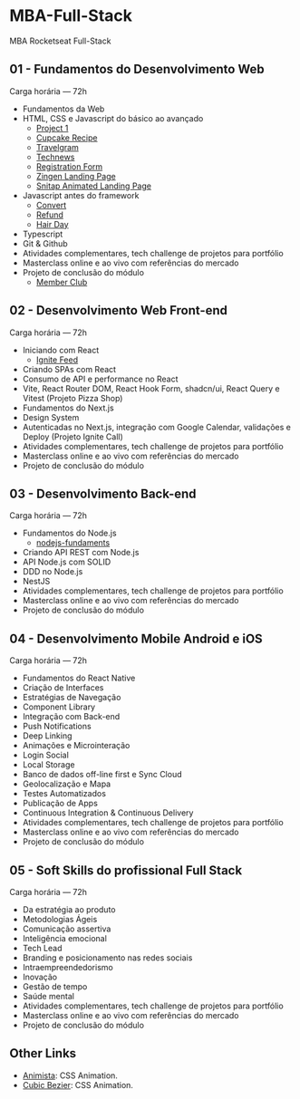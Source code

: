 # MBA-Full-Stack

MBA Rocketseat Full-Stack

## 01 - Fundamentos do Desenvolvimento Web

Carga horária — 72h

- Fundamentos da Web
- HTML, CSS e Javascript do básico ao avançado
  - [Project 1](https://douglasdl.github.io/MBA-Full-Stack/projeto/)
  - [Cupcake Recipe](https://douglasdl.github.io/MBA-Full-Stack/receita/)
  - [Travelgram](https://douglasdl.github.io/MBA-Full-Stack/travelgram/)
  - [Technews](https://douglasdl.github.io/MBA-Full-Stack/technews/)
  - [Registration Form](https://douglasdl.github.io/MBA-Full-Stack/registration-form)
  - [Zingen Landing Page](https://douglasdl.github.io/MBA-Full-Stack/zingen)
  - [Snitap Animated Landing Page](https://douglasdl.github.io/MBA-Full-Stack/snitap)
- Javascript antes do framework
  - [Convert](https://douglasdl.github.io/MBA-Full-Stack/convert)
  - [Refund](https://douglasdl.github.io/MBA-Full-Stack/refund)
  - [Hair Day](https://douglasdl.github.io/MBA-Full-Stack/hair-day/dist/index.html)
- Typescript
- Git & Github
- Atividades complementares, tech challenge de projetos para portfólio
- Masterclass online e ao vivo com referências do mercado
- Projeto de conclusão do módulo
  - [Member Club](https://douglasdl.github.io/MBA-Full-Stack/member-club/dist/index.html)

## 02 - Desenvolvimento Web Front-end

Carga horária — 72h

- Iniciando com React
  - [Ignite Feed](https://douglasdl.github.io/MBA-Full-Stack/ignite-feed)
- Criando SPAs com React
- Consumo de API e performance no React
- Vite, React Router DOM, React Hook Form, shadcn/ui, React Query e Vitest (Projeto Pizza Shop)
- Fundamentos do Next.js
- Design System
- Autenticadas no Next.js, integração com Google Calendar, validações e Deploy (Projeto Ignite Call)
- Atividades complementares, tech challenge de projetos para portfólio
- Masterclass online e ao vivo com referências do mercado
- Projeto de conclusão do módulo

## 03 - Desenvolvimento Back-end

Carga horária — 72h

- Fundamentos do Node.js
  - [nodejs-fundaments](https://douglasdl.github.io/MBA-Full-Stack/nodejs-fundaments)
- Criando API REST com Node.js
- API Node.js com SOLID
- DDD no Node.js
- NestJS
- Atividades complementares, tech challenge de projetos para portfólio
- Masterclass online e ao vivo com referências do mercado
- Projeto de conclusão do módulo

## 04 - Desenvolvimento Mobile Android e iOS

Carga horária — 72h

- Fundamentos do React Native
- Criação de Interfaces
- Estratégias de Navegação
- Component Library
- Integração com Back-end
- Push Notifications
- Deep Linking
- Animações e Microinteração
- Login Social
- Local Storage
- Banco de dados off-line first e Sync Cloud
- Geolocalização e Mapa
- Testes Automatizados
- Publicação de Apps
- Continuous Integration & Continuous Delivery
- Atividades complementares, tech challenge de projetos para portfólio
- Masterclass online e ao vivo com referências do mercado
- Projeto de conclusão do módulo

## 05 - Soft Skills do profissional Full Stack

Carga horária — 72h

- Da estratégia ao produto
- Metodologias Ágeis
- Comunicação assertiva
- Inteligência emocional
- Tech Lead
- Branding e posicionamento nas redes sociais
- Intraempreendedorismo
- Inovação
- Gestão de tempo
- Saúde mental
- Atividades complementares, tech challenge de projetos para portfólio
- Masterclass online e ao vivo com referências do mercado
- Projeto de conclusão do módulo

## Other Links

- [Animista](https://animista.net/): CSS Animation.
- [Cubic Bezier](https://cubic-bezier.com/#.17,.67,.83,.67): CSS Animation.
